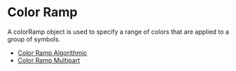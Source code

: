 # Color Ramp

A colorRamp object is used to specify a range of colors that are applied to a group of symbols.


* [Color Ramp Algorithmic](colorRamp_algorithmic.md)
* [Color Ramp Multipart](colorRamp_multipart.md)
